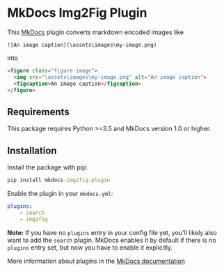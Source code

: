 # MkDocs Img2Fig Plugin

This [MkDocs](https://www.mkdocs.org) plugin converts markdown encoded images like

```
![An image caption](\assets\images\my-image.png)
```

into 

```html
<figure class="figure-image">
  <img src="\assets\images\my-image.png" alt="An image caption">
  <figcaption>An image caption</figcaption>
</figure>
```

## Requirements

This package requires Python >=3.5 and MkDocs version 1.0 or higher.  

## Installation

Install the package with pip:

```cmd
pip install mkdocs-img2fig-plugin
```

Enable the plugin in your `mkdocs.yml`:

```yaml
plugins:
    - search
    - img2fig
```

**Note:** If you have no `plugins` entry in your config file yet, you'll likely also want to add the `search` plugin. MkDocs enables it by default if there is no `plugins` entry set, but now you have to enable it explicitly.

More information about plugins in the [MkDocs documentation](https://www.mkdocs.org/user-guide/plugins/)
